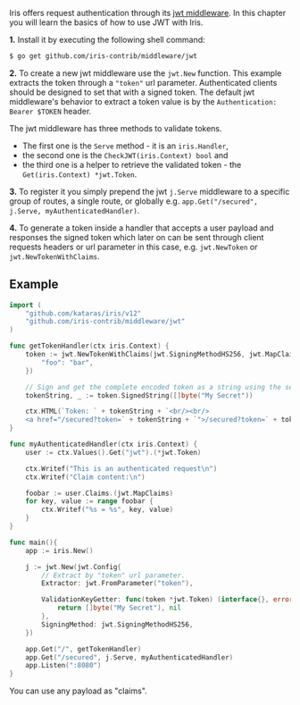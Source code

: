 Iris offers request authentication through its [jwt middleware](https://github.com/iris-contrib/middleware/tree/master/jwt). In this chapter you will learn the basics of how to use JWT with Iris.

**1.** Install it by executing the following shell command:

```sh
$ go get github.com/iris-contrib/middleware/jwt
```

**2.** To create a new jwt middleware use the `jwt.New` function. This example extracts the token through a `"token"` url parameter. Authenticated clients should be designed to set that with a signed token.  The default jwt middleware's behavior to extract a token value is by the `Authentication: Bearer $TOKEN` header.

The jwt middleware has three methods to validate tokens.

- The first one is the `Serve` method - it is an `iris.Handler`,
- the second one is the `CheckJWT(iris.Context) bool` and
- the third one is a helper to retrieve the validated token - the `Get(iris.Context) *jwt.Token`.

**3.** To register it you simply prepend the jwt `j.Serve` middleware to a specific group of routes, a single route, or globally e.g. `app.Get("/secured", j.Serve, myAuthenticatedHandler)`.

**4.** To generate a token inside a handler that accepts a user payload and responses the signed token which later on can be sent through client requests headers or url parameter in this case, e.g. `jwt.NewToken` or `jwt.NewTokenWithClaims`.

## Example

```go
import (
    "github.com/kataras/iris/v12"
    "github.com/iris-contrib/middleware/jwt"
)

func getTokenHandler(ctx iris.Context) {
    token := jwt.NewTokenWithClaims(jwt.SigningMethodHS256, jwt.MapClaims{
        "foo": "bar",
    })

    // Sign and get the complete encoded token as a string using the secret
    tokenString, _ := token.SignedString([]byte("My Secret"))

    ctx.HTML(`Token: ` + tokenString + `<br/><br/>
    <a href="/secured?token=` + tokenString + `">/secured?token=` + tokenString + `</a>`)
}

func myAuthenticatedHandler(ctx iris.Context) {
    user := ctx.Values().Get("jwt").(*jwt.Token)

    ctx.Writef("This is an authenticated request\n")
    ctx.Writef("Claim content:\n")

    foobar := user.Claims.(jwt.MapClaims)
    for key, value := range foobar {
        ctx.Writef("%s = %s", key, value)
    }
}

func main(){
    app := iris.New()

    j := jwt.New(jwt.Config{
        // Extract by "token" url parameter.
        Extractor: jwt.FromParameter("token"),

        ValidationKeyGetter: func(token *jwt.Token) (interface{}, error) {
            return []byte("My Secret"), nil
        },
        SigningMethod: jwt.SigningMethodHS256,
    })

    app.Get("/", getTokenHandler)
    app.Get("/secured", j.Serve, myAuthenticatedHandler)
    app.Listen(":8080")
}
```

You can use any payload as "claims".